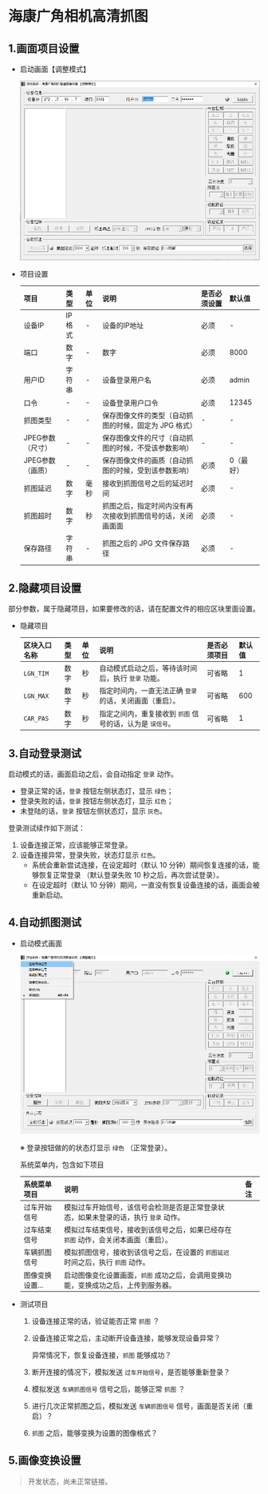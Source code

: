 # 海康广角相机高清抓图

## 1.画面项目设置

- 启动画面【调整模式】

  ![image-20230819040556092](images/image-20230819040556092.png)
  
- 项目设置

  | 项目             | 类型   | 单位 | 说明                                                       | 是否必须设置 | 默认值    |
  | ---------------- | ------ | ---- | ---------------------------------------------------------- | ------------ | --------- |
  | 设备IP           | IP格式 | -    | 设备的IP地址                                               | 必须         | -         |
  | 端口             | 数字   | -    | 数字                                                       | 必须         | 8000      |
  | 用户ID           | 字符串 | -    | 设备登录用户名                                             | 必须         | admin     |
  | 口令             | -      | -    | 设备登录用户口令                                           | 必须         | 12345     |
  | 抓图类型         | -      | -    | 保存图像文件的类型（自动抓图的时候，固定为 JPG 格式）      | -            | -         |
  | JPEG参数（尺寸） | -      | -    | 保存图像文件的尺寸（自动抓图的时候，不受该参数影响）       | -            | -         |
  | JPEG参数（画质） | -      | -    | 保存图像文件的画质（自动抓图的时候，受到该参数影响）       | 必须         | 0（最好） |
  | 抓图延迟         | 数字   | 毫秒 | 接收到抓图信号之后的延迟时间                               | 必须         | -         |
  | 抓图超时         | 数字   | 秒   | 抓图之后，指定时间内没有再次接收到抓图信号的话，关闭画面面 | 必须         | -         |
  | 保存路径         | 字符串 | -    | 抓图之后的 JPG 文件保存路径                                | 必须         | -         |
  
  

## 2.隐藏项目设置

部分参数，属于隐藏项目，如果要修改的话，请在配置文件的相应区块里面设置。

- 隐藏项目

  | 区块入口名称 | 类型 | 单位 | 说明                                                      | 是否必须项目 | 默认值 |
  | ------------ | ---- | ---- | --------------------------------------------------------- | ------------ | ------ |
  | `LGN_TIM`    | 数字 | 秒   | 自动模式启动之后，等待该时间后，执行 `登录` 功能。        | 可省略       | 1      |
  | `LGN_MAX`    | 数字 | 秒   | 指定时间内，一直无法正确 `登录` 的话，关闭画面（重启）。  | 可省略       | 600    |
  | `CAR_PAS`    | 数字 | 秒   | 指定之间内，重复接收到 `抓图` 信号的话，认为是 `误信号`。 | 可省略       | 1      |

  

## 3.自动登录测试

启动模式的话，画面启动之后，会自动指定 `登录` 动作。  

- 登录正常的话，`登录` 按钮左侧状态灯，显示 `绿色`；
- 登录失败的话，`登录` 按钮左侧状态灯，显示 `红色`；
- 未登陆的话，`登录` 按钮左侧状态灯，显示 `灰色`。

登录测试续作如下测试：

1. 设备连接正常，应该能够正常登录。
2. 设备连接异常，登录失败，状态灯显示 `红色`。
   - 系统会重新尝试连接，在设定超时（默认 10 分钟）期间恢复连接的话，能够恢复正常登录 （默认登录失败 10 秒之后，再次尝试登录）。
   - 在设定超时（默认 10 分钟）期间，一直没有恢复设备连接的话，画面会被重新启动。

## 4.自动抓图测试

- 启动模式画面

  ![image-20230819044211531](images/image-20230819044211531.png)

  ※ 登录按钮做的的状态灯显示 `绿色` （正常登录）。

  系统菜单内，包含如下项目

  | 系统菜单项目    | 说明                                                         | 备注 |
  | --------------- | ------------------------------------------------------------ | ---- |
  | 过车开始信号    | 模拟过车开始信号，该信号会检测是否是正常登录状态，如果未登录的话，执行 `登录` 动作。 |      |
  | 过车结束信号    | 模拟过车结束信号，接收到该信号之后，如果已经存在 `抓图` 动作，会关闭本画面（重启）。 |      |
  | 车辆抓图信号    | 模拟抓图信号，接收到该信号之后，在设置的 `抓图延迟` 时间之后，执行 `抓图` 动作。 |      |
  | 图像变换设置... | 启动图像变化设置画面，`抓图` 成功之后，会调用变换功能，变换成功之后，上传到服务器。 |      |

- 测试项目

  1. 设备连接正常的话，验证能否正常 `抓图` ？

  2. 设备连接正常之后，主动断开设备连接，能够发现设备异常？

     异常情况下，恢复设备连接，`抓图` 能够成功？

  3. 断开连接的情况下，模拟发送 `过车开始信号`，是否能够重新登录？

  4. 模拟发送 `车辆抓图信号` 信号之后，能够正常 `抓图` ？

  5. 进行几次正常抓图之后，模拟发送 `车辆抓图信号` 信号，画面是否关闭（重启）？

  6. `抓图` 之后，能够变换为设置的图像格式？



## 5.画像变换设置

> 开发状态，尚未正常链接。
